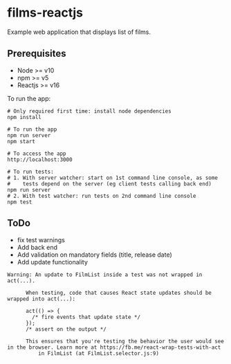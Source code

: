 # films-reactjs

Example web application that displays list of films.

## Prerequisites
* Node >= v10
* npm >= v5
* Reactjs >= v16

To run the app:
```
# Only required first time: install node dependencies
npm install

# To run the app
npm run server
npm start

# To access the app
http://localhost:3000

# To run tests:
# 1. With server watcher: start on 1st command line console, as some
#    tests depend on the server (eg client tests calling back end)
npm run server
# 2. With test watcher: run tests on 2nd command line console
npm test
```

## ToDo
* fix test warnings
* Add back end
* Add validation on mandatory fields (title, release date)
* Add update functionality

```
Warning: An update to FilmList inside a test was not wrapped in act(...).
      
      When testing, code that causes React state updates should be wrapped into act(...):
      
      act(() => {
        /* fire events that update state */
      });
      /* assert on the output */
      
      This ensures that you're testing the behavior the user would see in the browser. Learn more at https://fb.me/react-wrap-tests-with-act
          in FilmList (at FilmList.selector.js:9)

```